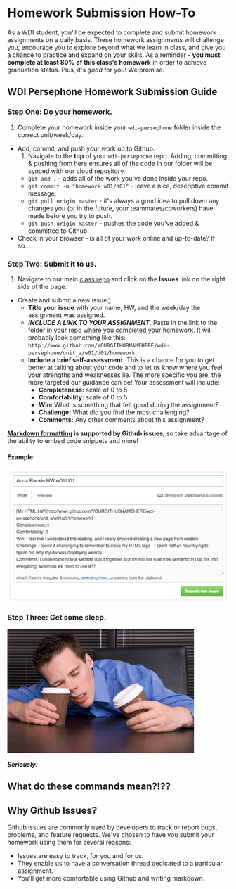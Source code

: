 # Homework Submission How-To

As a WDI student, you'll be expected to complete and submit homework assignments on a daily basis. These homework assignments will challenge you, encourage you to explore beyond what we learn in class, and give you a chance to practice and expand on your skills. As a reminder - **you must complete at least 80% of this class's homework** in order to achieve graduation status. Plus, it's *good* for you! We promise.

## WDI Persephone Homework Submission Guide

### Step One: Do your homework.

1. Complete your homework inside your `wdi-persephone` folder inside the correct unit/week/day.
- Add, commit, and push your work up to Github.
  1. Navigate to the **top** of your `wdi-persephone` repo. Adding, committing & pushing from here ensures all of the code in our folder will be synced with our cloud repository.
  - `git add .` - adds all of the work you've done inside your repo.
  - `git commit -m "homework w01/d01"` - leave a nice, descriptive commit message.
  - `git pull origin master` - it's always a good idea to pull down any changes you (or in the future, your teammates/coworkers) have made before you try to push.
  - `git push origin master` - pushes the code you've added & committed to Github.
- Check in your browser - is all of your work online and up-to-date? If so...

### Step Two: Submit it to us.

1. Navigate to our main [class repo](https://github.com/ga-students/wdi-persephone) and click on the **Issues** link on the right side of the page.
- Create and submit a new issue.[1](#why-github-issues)
  - **Title your issue** with your name, HW, and the week/day the assignment was assigned.
  - ***INCLUDE A LINK TO YOUR ASSIGNMENT.*** Paste in the link to the folder in your repo where you completed your homework. It will probably look something like this:<br> `http://www.github.com/YOURGITHUBNAMEHERE/wdi-persephone/unit_a/w01/d01/homework`
  - **Include a brief self-assessment.** This is a chance for you to get better at talking about your code and to let us know where you feel your strengths and weaknesses lie. The more specific you are, the more targeted our guidance can be! Your assessment will include:
    - **Completeness:** scale of 0 to 5
    - **Comfortability:** scale of 0 to 5
    - **Win:** What is something that felt good during the assignment?
    - **Challenge:** What did you find the most challenging?
    - **Comments:** Any other comments about this assignment?

**[Markdown formatting](https://guides.github.com/features/mastering-markdown/) is supported by Github issues**, so take advantage of the ability to embed code snippets and more!

#### Example:

![example](./img/hw_issue_example.png)

### Step Three: Get some sleep.

![sleep deprivation is real](./img/sleep_deprived.jpg)

***Seriously.***

## What do these commands mean?!??




## Why Github Issues?

Github issues are commonly used by developers to track or report bugs, problems, and feature requests. We've chosen to have you submit your homework using them for several reasons:

- Issues are easy to track, for you and for us.
- They enable us to have a conversation thread dedicated to a particular assignment.
- You'll get more comfortable using Github and writing markdown.

